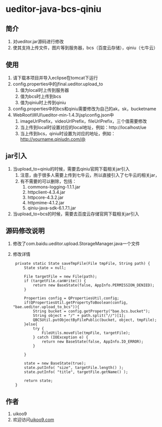 # ueditor-java-bcs-qiniu

## 简介
1. 对ueditor.jar源码进行修改
2. 使其支持上传文件，图片等到服务器，bcs（百度云存储），qiniu（七牛云）

## 使用
1. 请下载本项目并导入eclipse在tomcat下运行
2. config.properties中的jfinal.ueditor.upload_to
	1. 值为local时上传到服务器
	2. 值为bcs时上传到bcs
	3. 值为qiniu时上传到qiniu
3. config.properties中的bcs和qiniu需要修改为自己的ak，sk，bucketname
4. WebRoot\WUI\ueditor-min-1.4.3\jsp\config.json中
	1. imageUrlPrefix，videoUrlPrefix，fileUrlPrefix，三个值需要修改
	2. 当上传到local时设置对应的local地址，例如：http://localhost/ue
	3. 当上传到bcs，qiniu时设置为对应的地址，例如：http://yourname.qiniudn.com/@

## jar引入
1. 当upload_to=qiniu的时候，需要去qiniu官网下载相关jar引入
	1. 注意，由于很多人需要上传到七牛云，所以直接引入了七牛云的相关jar，
	2. 有不需要的可以删除，包括：
		1. commons-logging-1.1.1.jar
		2. httpclient-4.3.4.jar
		3. httpcore-4.3.2.jar
		4. httpmime-4.1.2.jar
		5. qiniu-java-sdk-6.1.7.1.jar
2. 当upload_to=bcs的时候，需要去百度云存储官网下载相关jar引入

## 源码修改说明
1. 修改了com.baidu.ueditor.upload.StorageManager.java一个文件
2. 修改详情

	    private static State saveTmpFile(File tmpFile, String path) {
	        State state = null;
	         
	        File targetFile = new File(path);
	        if (targetFile.canWrite()) {
	            return new BaseState(false, AppInfo.PERMISSION_DENIED);
	        }
	         
	        Properties config = QPropertiesUtil.config;
	        if(QPropertiesUtil.getPropertyToBoolean(config, "bae.ueditor.upload_to_bcs")){
	            String bucket = config.getProperty("bae.bcs.bucket");
	            String object = "/" + path.split("//")[1];
	            QBCSUtil.putObjectByFilePublic(bucket, object, tmpFile);
	        }else{
	            try {
	                FileUtils.moveFile(tmpFile, targetFile);
	            } catch (IOException e) {
	                return new BaseState(false, AppInfo.IO_ERROR);
	            }
	             
	        }
	         
	        state = new BaseState(true);
	        state.putInfo( "size", targetFile.length() );
	        state.putInfo( "title", targetFile.getName() );
	         
	        return state;
	    }

## 作者
1. uikoo9
2. 欢迎访问[uikoo9.com](http://uikoo9.com)